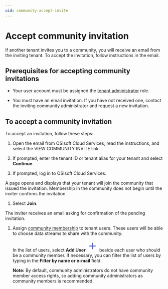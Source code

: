 ```yaml
---
uid: community-accept-invite
---
```


# Accept community invitation

If another tenant invites you to a community, you will receive an email from the inviting tenant. To accept the invitation, follow instructions in the email.

## Prerequisites for accepting community invitations

- Your user account must be assigned the [tenant administrator](xref:ccRoles#tenant-roles) role.

- You must have an email invitation. If you have not received one, contact the inviting community administrator and request a new invitation.

## To accept a community invitation

To accept an invitation, follow these steps:

1. Open the email from OSIsoft Cloud Services, read the instructions, and select the VIEW COMMUNITY INVITE link.

1. If prompted, enter the tenant ID or tenant alias for your tenant and select **Continue**.

1. If prompted, log in to OSIsoft Cloud Services.

  A page opens and displays that your tenant will join the community that issued the invitation. Membership in the community does not begin until the inviter confirms the invitation.

1. Select **Join**.

  The inviter receives an email asking for confirmation of the pending invitation.

1. Assign [community membership](xref:ccRoles#community-roles-preview) to tenant users. These users will be able to choose data streams to share with the community.

    In the list of users, select **Add User** ![Add User](../_icons/plus-thick-alt.svg "Add User") beside each user who should be a community member. If necessary, you can filter the list of users by typing in the **Filter by name or e-mail** field.

    **Note:** By default, community administrators do not have community member access rights, so adding community administrators as community members is recommended.